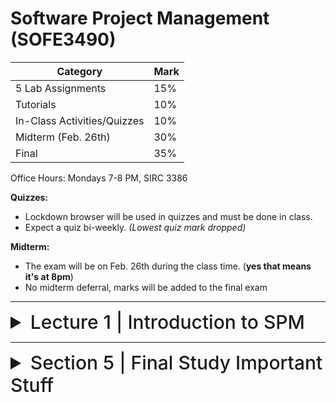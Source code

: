 # Software Project Management (SOFE3490)

| Category                     | Mark   |
|------------------------------|--------|
| 5 Lab Assignments            | 15%    |
| Tutorials                    | 10%    |
| In-Class Activities/Quizzes  | 10%    |
| Midterm (Feb. 26th)          | 30%    |
| Final                        | 35%    |

Office Hours: Mondays 7-8 PM, SIRC 3386


**Quizzes:**
- Lockdown browser will be used in quizzes and must be done in class. 
- Expect a quiz bi-weekly. *(Lowest quiz mark dropped)*

**Midterm:**
- The exam will be on Feb. 26th during the class time. (**yes that means it's at 8pm**)
- No midterm deferral, marks will be added to the final exam

---

<details>
  <summary style="font-size: 30px; font-weight: 500; cursor: pointer;">Lecture 1 | Introduction to SPM</summary>
  
  # Intro:

  

---

<details>
  <summary style="font-size: 30px; font-weight: 500; cursor: pointer;"> Section 5 | In Lecture
  </summary>

  **Like** Clause; Address Like %Houston,TX% 
  - Searching sub-string within main string

  **WHERE** Bdate **LIKE** 195_ *(All people born in the 50s)*


  Review for Select (main clause for queries)

  **SELECT** |DISTINCT| *(Only unique rows)*, by default it's |ALL|
  **FROM** Tbl-name
  **WHERE** Condition
  **GROUP BY** Group based on a given condition (Group by all Name's that start with J)
  **HAVING** condition (filter groups)

---
SELECT * FROM

SELECT Fname, Lname FROM Employee E WHERE E.FName = "";


`FROM Employee E, Employee E2 WHERE E2.Fname = "Franklin" AND E2.Lname = "Wong" AND E.super_ssn = E2.ssn;`

`FROM Course C, Section S WHERE S.Instructor = "King" AND S.year = 07 AND C.course_number = S.course_number`

</details>


</details>

---

<details>
  <summary style="font-size: 30px; font-weight: 500; cursor: pointer;"> Section 5 | Final Study Important Stuff
  </summary>

**DDL** : Data Definition Language *(Essentially Schema Modification, creating and editing tables and relationships)* <br></br>
**DML** : Data Manipulation Language *(Essentially Data Modifciation, within tables for ex)*

### Scenario: Online Shopping Database | Data Definitions

Imagine an online shopping database with two tables: `Products` and `Orders`. The `Products` table contains details about products, and the `Orders` table records customer orders for these products.

1. **`Products` Table**
    ```sql
    CREATE TABLE Products (
        ProductID int PRIMARY KEY,
        ProductName varchar(255),
        Price decimal
    );
    ```

2. **`Orders` Table with Different Foreign Key Constraints**
    - **`ON DELETE NO ACTION` and `ON UPDATE NO ACTION`:**
        ```sql
        CREATE TABLE Orders (
            OrderID int PRIMARY KEY,
            ProductID int,
            OrderDate date,
            FOREIGN KEY (ProductID) REFERENCES Products(ProductID)
            ON DELETE NO ACTION
            ON UPDATE NO ACTION
        );
        ```
        - **Deletion Scenario**: If you try to delete a row in `Products` that is referenced in `Orders`, an error occurs.
        - **Update Scenario**: If you try to update the `ProductID` in `Products` that is referenced in `Orders`, an error occurs.

    - **`ON DELETE CASCADE` and `ON UPDATE CASCADE`:**
        ```sql
        CREATE TABLE Orders (
            OrderID int PRIMARY KEY,
            ProductID int,
            OrderDate date,
            FOREIGN KEY (ProductID) REFERENCES Products(ProductID)
            ON DELETE CASCADE
            ON UPDATE CASCADE
        );
        ```
        - **Deletion Scenario**: Deleting a product in `Products` will also delete all orders in `Orders` containing that product.
        - **Update Scenario**: Updating a `ProductID` in `Products` will update the `ProductID` in all corresponding rows in `Orders`.

    - **`ON DELETE SET NULL` and `ON UPDATE SET NULL`:**
        ```sql
        CREATE TABLE Orders (
            OrderID int PRIMARY KEY,
            ProductID int,
            OrderDate date,
            FOREIGN KEY (ProductID) REFERENCES Products(ProductID)
            ON DELETE SET NULL
            ON UPDATE SET NULL
        );
        ```
        - **Deletion Scenario**: Deleting a product in `Products` will set the `ProductID` in `Orders` to `NULL` for all related orders.
        - **Update Scenario**: Updating a `ProductID` in `Products` sets the `ProductID` in `Orders` to `NULL` for related orders.

    - **`ON DELETE SET DEFAULT` and `ON UPDATE SET DEFAULT`:**
        ```sql
        CREATE TABLE Orders (
            OrderID int PRIMARY KEY,
            ProductID int DEFAULT 1, -- Assuming 1 is a valid default ProductID
            OrderDate date,
            FOREIGN KEY (ProductID) REFERENCES Products(ProductID)
            ON DELETE SET DEFAULT
            ON UPDATE SET DEFAULT
        );
        ```
        - **Deletion Scenario**: Deleting a product in `Products` will set the `ProductID` in `Orders` to a default value (e.g., `1`) for all related orders.
        - **Update Scenario**: Updating a `ProductID` in `Products` will change the `ProductID` in `Orders` to a default value for related orders.

### Key Points:

- **NO ACTION**: Ensures referential integrity by preventing the deletion or updating of referenced data.
- **CASCADE**: Propagates changes (delete/update) from the parent table to the child table.
- **SET NULL**: Nullifies the foreign key in the child table when the referenced row in the parent table is deleted or updated.
- **SET DEFAULT**: Sets the foreign key to a default value when the referenced row in the parent table is deleted or updated.

These examples show how different `ON DELETE` and `ON UPDATE` clauses can be used to maintain the integrity and logical consistency of data in relational databases.

---

### Key Constraints and Referential Integrity

- Giving Names to Constraints: You can assign a name to any defined constraint (optional) BUT must be a **unique name** if given

1. **Primary Key**:
   - Single Attribute: `Dnumber INT PRIMARY KEY;`
   - Multiple Attributes: `CONSTRAINT DEPTPK PRIMARY KEY(Dnumber, ...);`

2. **Unique Key**:
   - Single Attribute: `Dname VARCHAR(15) UNIQUE;`
   - Multiple Attributes: `CONSTRAINT DEPTSK UNIQUE (Dname, ...);`

### Attribute Constraints and Defaults
1. **NOT NULL**: Indicates an attribute cannot be NULL. Automatically applied to primary key attributes.
   - Example: `EmployeeID INT NOT NULL;`

2. **DEFAULT**: Sets a default value for an attribute if none is provided.
   - Example: `StartDate DATE DEFAULT '2023-01-01';`

### CHECK Constraints
1. **Simple CHECK**: Restricts values for a single attribute.
   - Example: `Age INT CHECK (Age > 0 AND Age < 100);` – Ensures Age is between 1 and 99.

2. **Complex CHECK**: Involves multiple attributes.
   - Example: `CHECK (StartDate <= EndDate);` – Ensures StartDate is not after EndDate.

3. **Domain CHECK**: Creates a domain with a constraint. *(Custom Data Type-kinda)*
   - Example: `CREATE DOMAIN PositiveInt AS INT CHECK (VALUE > 0);` – Defines a domain for positive integers.

4. **CHECK with Range**:
   - Example: `Dnumber INT NOT NULL CHECK (Dnumber > 0 AND Dnumber < 21);` – Dnumber must be between 1 and 20.

5. **General Constraint**:
   - Example: `Salary DECIMAL CHECK (Salary >= 30000);` – Ensures Salary is at least 30,000.

These examples cover the fundamental aspects of SQL constraints, focusing on the practical application of `CHECK` constraints to ensure data integrity and validity.

### Basic DDL for table creation using Checks and ON UPDATE and or ON DELETE data DDL constraints.

![DB 5 1](../static/DB_5_1.png)
![DB 5 2](../static/DB_5_2.png)
---

# Select Queries (only non-trivial info):

Logical comparison operators are: =, <, <=, >, >=, and <>

*The focus here is on handling duplicates, set operations, string pattern matching, and ordering in SQL queries.*

### 1. Eliminating Duplicates with `DISTINCT`

- **Key Point**: SQL does not automatically eliminate duplicate tuples. Use `DISTINCT` to remove duplicates.
  
  **Example**:
  ```sql
  SELECT DISTINCT EmployeeName FROM Employees;
  ```
  This query returns unique employee names, removing any duplicates.

### 2. Set Operations: `UNION`, `EXCEPT`, `INTERSECT`

- **Key Point**: These operations automatically eliminate duplicate tuples.
  
  **Example**:
  - **`UNION`**: Combines results from two queries without duplicates.
    ```sql
    SELECT EmployeeName FROM Sales
    UNION
    SELECT EmployeeName FROM Marketing;
    ```
    This query lists all unique employee names from both Sales and Marketing departments.

  - **`EXCEPT`**: Returns tuples from the first query that are not in the second query.
    ```sql
    SELECT EmployeeName FROM Employees
    EXCEPT
    SELECT EmployeeName FROM Managers;
    ```
    This query shows employees who are not managers.

  - **`INTERSECT`**: Returns only the common tuples from both queries.
    ```sql
    SELECT EmployeeName FROM FullTime
    INTERSECT
    SELECT EmployeeName FROM BenefitsEligible;
    ```
    This finds employees who are both full-time and eligible for benefits.

### 3. Multiset Operations: `UNION ALL`, `EXCEPT ALL`, `INTERSECT ALL`

- **Key Point**: These operations do not eliminate duplicates.
  
  **Example**:
  - **`UNION ALL`**: Combines all results, including duplicates.
    ```sql
    SELECT EmployeeID FROM Sales
    UNION ALL
    SELECT EmployeeID FROM Marketing;
    ```
    This query lists all employee IDs from both departments, including duplicates.

  - **`EXCEPT ALL`**: Returns tuples from the first query minus those in the second, keeping duplicates.
    ```sql
    SELECT Product FROM Orders
    EXCEPT ALL
    SELECT Product FROM CancelledOrders;
    ```
    This shows products ordered but not cancelled, including duplicate orders.

  - **`INTERSECT ALL`**: Returns all common tuples including duplicates.
    ```sql
    SELECT CustomerID FROM OnlineOrders
    INTERSECT ALL
    SELECT CustomerID FROM InStorePurchases;
    ```
    This lists customers who made both online and in-store purchases, including multiple purchases.

---

## The difference between a "Set" and a "Multiset" (also known as a "Bag") is fundamentally in how they handle duplicate elements:

### Set
1. **Uniqueness**: A set is a collection of distinct, unique elements. In a set, each element can appear only once. 
2. **SQL Context**: When applying set operations in SQL (like `UNION`, `INTERSECT`, and `EXCEPT`), duplicates are automatically eliminated in the resulting set. For example, if the same element appears in both sets being united, it will appear only once in the union set.

   **Example**:
   ```sql
   SELECT Column FROM Table1
   UNION
   SELECT Column FROM Table2;
   ```
   This SQL query combines unique values from both `Table1` and `Table2`.

### Multiset (Bag)
1. **Duplicates Allowed**: A multiset, unlike a set, can contain duplicate elements. The same element can appear multiple times in a multiset.
2. **SQL Context**: In SQL, multiset operations (like `UNION ALL`, `INTERSECT ALL`, and `EXCEPT ALL`) retain duplicates. These operations are more like aggregating the results of two queries, including their duplicates.

   **Example**:
   ```sql
   SELECT Column FROM Table1
   UNION ALL
   SELECT Column FROM Table2;
   ```
   This SQL query combines all values from both `Table1` and `Table2`, keeping duplicates.

### Key Differences
- **Uniqueness**: Sets do not allow duplicates, while multisets do.
- **SQL Operations**: Set operations in SQL (`UNION`, `INTERSECT`, `EXCEPT`) remove duplicates, whereas their `ALL` variants (`UNION ALL`, `INTERSECT ALL`, `EXCEPT ALL`) keep duplicates.

Understanding this distinction is particularly important in database operations and when working with data structures in programming, where the choice between a set and a multiset can affect performance and results.

---

### 4. String Pattern Matching with `LIKE`

- **Key Point**: `%` matches any sequence of characters, `_` matches a single character.
  
  **Example**:
  - `"Smith%"` matches any string starting with 'Smith'.
  - `"Sm_th"` matches 'Smith', 'Smoth', etc.
  - `'%Smith'` matches any string ending with 'Smith'.

  ```sql
  SELECT * FROM Employees WHERE Name LIKE 'Sm%th';
  ```
  This query finds employees whose names start with 'Sm' and end with 'th'.

### 5. Ordering Results with `ORDER BY`

- **Key Point**: `ORDER BY` sorts query results. `ASC` for ascending (default), `DESC` for descending.
  
  **Example**:
  ```sql
  SELECT EmployeeName, Department FROM Employees
  ORDER BY Department ASC, EmployeeName DESC;
  ```
  This orders employees by department in ascending order **and then** by name in descending order within each department.
*(Sequential)*

![DB 5 2](../static/DB_5_3.png)

---
### INSERT, DELETE, UPDATE with concise examples:

### 1. The `INSERT` Command
Used to add tuples (rows) to a table.

#### Types of `INSERT` Statements:
1. **INSERT With Column List**:
   - **Syntax**: `INSERT INTO table_name (column_list) VALUES (value_list);`
   - **Example**:
     ```sql
     INSERT INTO Employees (ID, Name, Age) VALUES (1, 'John Doe', 30);
     ```
     Here, values for ID, Name, and Age are inserted into the Employees table.

2. **INSERT Without Column List**:
   - Assumes values for all columns.
   - **Example**:
     ```sql
     INSERT INTO Employees VALUES (2, 'Jane Doe', 25);
     ```
     It inserts values assuming the order of columns in the table schema.

3. **INSERT with SELECT Statement**:
   - Useful for inserting data from other tables.
   - **Example**:
     ```sql
     INSERT INTO Managers (ID, Name) SELECT EmployeeID, Name FROM Employees WHERE Position = 'Manager';
     ```
     This inserts data into the Managers table from the Employees table where the position is 'Manager'.

#### Integrity Constraints in `INSERT`:
- Ensures the consistency of the data. For example, an `INSERT` operation can fail if it violates a primary key or foreign key constraint.

### 2. The `DELETE` Command
Used to remove tuples from a table.

- **Syntax**: `DELETE FROM table_name [WHERE search_condition];`
- **Example**:
  ```sql
  DELETE FROM Employees WHERE Age < 25;
  ```
  This deletes all employees younger than 25 years from the Employees table.
- **Without WHERE Clause**: Deletes all rows in the table.
  
### 3. The `UPDATE` Command
Used to modify attribute values of one or more tuples.

- **Syntax**: `UPDATE table_name SET column1 = value1 [, column2 = value2...] [WHERE search_condition];`
- **Example 1**: Increase salary by 10% for all employees.
  ```sql
  UPDATE Employees SET Salary = Salary * 1.10;
  ```
- **Example 2**: Update location and department number for a specific project.
  ```sql
  UPDATE Projects SET Location = 'Bellaire', DeptNumber = 5 WHERE ProjectID = 10;
  ```
- **With WHERE Clause**: Updates only those rows that satisfy the condition.

### Key Points:
- **INSERT**: Adds new data. Must match column list and data types.
- **DELETE**: Removes data. Can target specific rows or clear a table.
- **UPDATE**: Modifies existing data. Can update specific rows or all rows in a table.
- **Integrity Constraints**: Important for maintaining data consistency and are enforced during these operations.
- **Column Order and Data Types**: Must be respected especially in `INSERT` operations.

These examples illustrate the basic usage of `INSERT`, `DELETE`, and `UPDATE` commands in SQL, showing how they interact with table data and integrity constraints.

</details>
